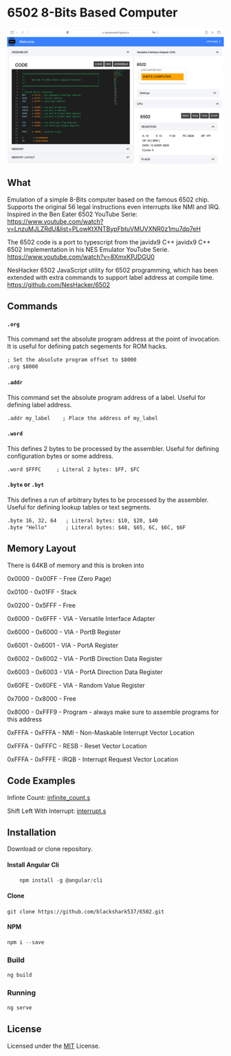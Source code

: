 # 6502 8-Bits Based Computer

![Demo](src/assets/imgs/ScreenShot.png)

## What
Emulation of a simple 8-Bits computer based on the famous 6502 chip.
Supports the original 56 legal instructions even interrupts like NMI and IRQ. Inspired in the Ben Eater 6502 YouTube Serie:
 https://www.youtube.com/watch?v=LnzuMJLZRdU&list=PLowKtXNTBypFbtuVMUVXNR0z1mu7dp7eH

The 6502 code is a port to typescript from the javidx9 C++ javidx9 C++ 6502 Implementation in his NES Emulator YouTube Serie.
https://www.youtube.com/watch?v=8XmxKPJDGU0

NesHacker 6502 JavaScript utility for 6502 programming, which has been extended with extra commands to support label address at compile time.
https://github.com/NesHacker/6502

## Commands

#### `.org`
This command set the absolute program address at the point of invocation. It is
useful for defining patch segements for ROM hacks.
```
; Set the absolute program offset to $8000
.org $8000
```
#### `.addr`
This command set the absolute program address of a label.
Useful for defining label address.
```
.addr my_label    ; Place the address of my_label
```

#### `.word`
This defines 2 bytes to be processed by the assembler. Useful
for defining configuration bytes or some address.
```
.word $FFFC     ; Literal 2 bytes: $FF, $FC
```

#### `.byte` or `.byt`
This defines a run of arbitrary bytes to be processed by the assembler. Useful
for defining lookup tables or text segments.

```
.byte 16, 32, 64   ; Literal bytes: $10, $20, $40
.byte "Hello"      ; Literal bytes: $48, $65, 6C, $6C, $6F
```

## Memory Layout

There is 64KB of memory and this is broken into 

0x0000 - 0x00FF - Free (Zero Page)

0x0100 - 0x01FF - Stack

0x0200 - 0x5FFF - Free

0x6000 - 0x6FFF - VIA - Versatile Interface Adapter

0x6000 - 0x6000 - VIA - PortB Register

0x6001 - 0x6001 - VIA - PortA Register

0x6002 - 0x6002 - VIA - PortB Direction Data Register

0x6003 - 0x6003 - VIA - PortA Direction Data Register

0x60FE - 0x60FE - VIA - Random Value Register

0x7000 - 0x8000 - Free

0x8000 - 0xFFF9 - Program - always make sure to assemble programs for this address

0xFFFA - 0xFFFA - NMI - Non-Maskable Interrupt Vector Location

0xFFFA - 0xFFFC - RESB - Reset Vector Location

0xFFFA - 0xFFFE - IRQB - Interrupt Request Vector Location

## Code Examples

Infinte Count:
[infinite_count.s](examples/infinite_count.s)

Shift Left With Interrupt:
[interrupt.s](examples/interrupt.s)

## Installation
Download or clone repository.

#### Install Angular Cli
```javascript
    npm install -g @angular/cli
```

#### Clone
`git clone https://github.com/blackshark537/6502.git`

#### NPM
```javascript
npm i --save
```

### Build
```javascript
ng build
```

### Running
```javascript
ng serve
```

## License

Licensed under the [MIT](LICENSE) License.